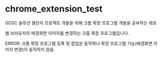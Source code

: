 # chrome_extension_test

GDSC 솔루션 챌린지 프로젝트 개발을 위해 크롬 확장 프로그램 개발을 공부하는 레포

웹 브라유저의 배경화면 이미지를 변경하는 크홈 확장 프로그램입니다.

ERROR: 크롬 확장 프로그램 등록 및 팝업운 동작하나 확장 프로그램 기능(배경화면 이미지 변경)이 동작하지 않음.